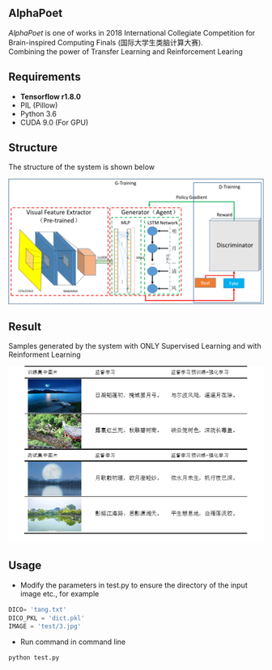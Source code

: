 ## AlphaPoet
*AlphaPoet* is one of works in 2018 International Collegiate Competition for Brain-inspired Computing Finals (国际大学生类脑计算大赛).    
Combining the power of Transfer Learning and Reinforcement Learing

## Requirements
* **Tensorflow r1.8.0**
* PIL (Pillow)
* Python 3.6
* CUDA 9.0 (For GPU)

## Structure
The structure of the system is shown below

![structure](https://github.com/GeneZC/AlphaPoet/raw/master/img/structure.png)

## Result
Samples generated by the system with ONLY Supervised Learning and with Reinforment Learning

![result](https://github.com/GeneZC/AlphaPoet/raw/master/img/result.png)

## Usage
- Modify the parameters in test.py to ensure the directory of the input image etc., for example
```python
DICO= 'tang.txt'
DICO_PKL = 'dict.pkl'
IMAGE = 'test/3.jpg'
```
- Run command in command line
```bash
python test.py
```
